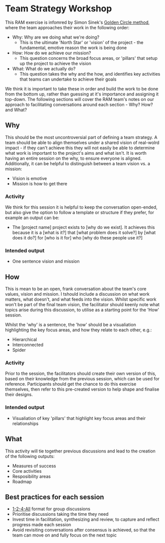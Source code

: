 # Team Strategy Workshop 

This RAM exercise is infomred by Simon Sinek's [Golden Circle method](https://www.smartinsights.com/digital-marketing-strategy/online-value-proposition/start-with-why-creating-a-value-proposition-with-the-golden-circle-model/), where the team approaches their work in the following order:
* Why: Why are we doing what we're doing? 
    * This is the ultimate 'North Star' or 'vision' of the project - the fundamental, emotive reason the work is being done
* How: How do we achieve our mission? 
    * This question concerns the broad focus areas, or 'pillars' that setup up the project to achieve the vision
* What: What do we actually do?
    * This question takes the why and the how, and identifies key activities that teams can undertake to achieve their goals

We think it is important to take these in order and build the work to be done from the bottom up, rather than guessing at it's importance and assigning it top-down.
The following sections will cover the RAM team's notes on our approach to facilitating conversations around each section - Why? How? and What?

## Why
This should be the most uncontroversial part of defining a team strategy. A team should be able to align themselves under a shared vision of real-wolrd impact - if they can't achieve this they will not easily be able to determine what work is important to the project's aims and what isn't.
It is worth having an entire session on the why, to ensure everyone is aligned. Additionally, it can be helpful to distinguish between a team vision vs. a mission:
- Vision is emotive
- Mission is how to get there

### Activity
We think for this session it is helpful to keep the conversation open-ended, but also give the option to follow a template or structure if they prefer, for example an output can be:
- The [project name] project exists to [why do we exist]. It achieves this because it is a [what is it?] that [what problem does it solve?] by [what does it do?] for [who is it for] who [why do these people use it?]

### Intended output
* One sentence vision and mission

## How
This is mean to be an open, frank conversation about the team's core values, vision and mission. I
tshould include a discussion on what work matters, what doesn't, and what feeds into the vision. 
Whilst specific work won't be part of the final team vision, the facilitator should keenly note what topics arise during this discussion, to utilise as a starting point for the 'How' session.

Whilst the 'why' is a sentence, the 'how' should be a visualiation highlighting the key focus areas, and how they relate to each other, e.g.:
* Hierarchical
* Interconnected
* Spider

### Activity
Prior to the session, the facilitators should create their own version of this, based on their knowledge from the previous session, which can be used for reference.
Participants should get the chance to do this exercise themselves, then refer to this pre-created version to help shape and finalise their designs.

### Intended output
* Visualiation of key 'pillars' that highlight key focus areas and their relationships

## What
This activity will tie together previous discussions and lead to the creation of the following outputs:
* Measures of success
* Core activities
* Resposibility areas
* Roadmap

## Best practices for each session
* [1-2-4-All](https://www.liberatingstructures.com/1-1-2-4-all/) format for group discussions 
* Prioritise discussions taking the time they need
* Invest time in facilitation, synthesizing and review, to capture and reflect progress made each session
* Avoid revisiting conversations after consensus is achieved, so that the team can move on and fully focus on the next topic

